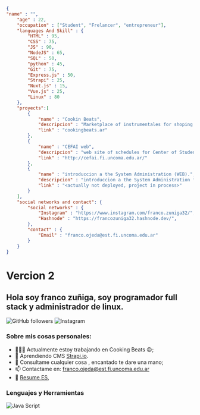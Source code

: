 ```json
{
"name" : "",
    "age" : 22,
    "occupation" : ["Student", "Frelancer", "entrepreneur"],
    "languages And Skill" : {
  		"HTML" : 95, 
        "CSS" : 75, 
        "JS" : 90, 
        "NodeJS" : 65, 
        "SQL" : 50, 
        "python" : 45,
        "Git" : 75,
        "Express.js" : 50,
        "Strapi" : 25,
        "Nuxt.js" : 15,
        "Vue.js" : 25,
        "Linux" : 80
    },
    "proyects":[
        {
            "name" : "Cookin Beats",
            "descripcion" : "Marketplace of instrumentales for shoping music.",
            "link" : "cookingbeats.ar"
        },
        {
            "name" : "CEFAI web",
            "descripcion" : "web site of schedules for Center of Student the Computer Science faculty. Actually i´m not participe in the develop.",
            "link" : "http://cefai.fi.uncoma.edu.ar/"
        },
        {
            "name" : "introduccion a the System Administration (WEB).",
            "descripcion" : "introduccion a the System Administration for the Tecnicatura Universitaria the System Administration and Software Free, in the Science Computer Faculty, at the University Nacional de Comahue.",
            "link" : "<actually not deployed, project in process>"
        }
    ],
    "social networks and contact": {
        "social networks" : {
            "Instagram" : "https://www.instagram.com/franco.zuniga32/",
            "Hashnode" : "https://francozuniga32.hashnode.dev/",
        },
        "contact" : {
            "Email" : "franco.ojeda@est.fi.uncoma.edu.ar"
        }
    }
}

```

 # Vercion 2

## Hola soy franco zuñiga, soy programador full stack y administrador de linux.

![GitHub followers](https://img.shields.io/github/followers/francoZuniga32?style=social) ![Instagram](https://img.shields.io/badge/Instagram-Perfil-red)

### Sobre mis cosas personales:

  - 👨🏽‍💻 Actualmente estoy trabajando en Cooking Beats :wink:;
  - 🌱 Aprendiendo CMS [Strapi.io](https://strapi.io/). 
  - 💬 Consultame cualquier cosa , encantado te dare una mano;
  - 📫 Contactame en: franco.ojeda@est.fi.uncoma.edu.ar
  - 📝 [Resume ES](https://drive.google.com/file/d/1sZ5DFLoYLKvJmgoyJc6VZs-JYROl7A9o/view), [](https://img.shields.io/badge/Instagram-Perfil-red)

### Lenguajes y Herramientas

![Java Script](https://cdn.jsdelivr.net/npm/programming-languages-logos/src/javascript/javascript.png)



